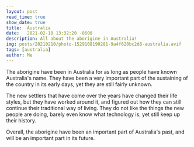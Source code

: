 ```yaml
---
layout: post
read_time: true
show_date: true
title:  Australia
date:   2021-02-10 13:32:20 -0600
description: All about the aborigine in Australia!
img: posts/20210210/photo-1529108190281-9a4f620bc2d8-australia.avif
tags: [australia]
author: Me
---
```

The aborigine have been in Australia for as long as people have known Australia's name. They have been a very important part of the sustaining of the country in its early days, yet they are still fairly unknown.

The new settlers that have come over the years have changed their life styles, but they have worked around it, and figured out how they can still continue their traditional way of living. They do not like the things the new people are doing, barely even know what technology is, yet still keep up their history.

Overall, the aborigine have been an important part of Australia's past, and will be an important part in its future.